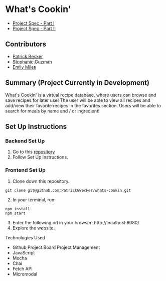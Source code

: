 # What's Cookin'

- [Project Spec - Part I](https://frontend.turing.edu/projects/whats-cookin-part-one.html)
- [Project Spec - Part II](https://frontend.turing.edu/projects/whats-cookin-part-two.html)

## Contributors

- [Patrick Becker](https://github.com/PatrickGBecker)
- [Stephanie Guzman](https://github.com/stephanieguzm)
- [Emily Miles](https://github.com/emilyjmiles)

## Summary (Project Currently in Development)

What's Cookin' is a virtual recipe database, where users can browse and save recipes for later use! The user will be able to view all recipes and add/view their favorite recipes in the favorites section. Users will be able to search for meals by name and / or ingredient! 

## Set Up Instructions

### Backend Set Up

1. Go to this [repository](https://github.com/turingschool-examples/whats-cookin-api)
2. Follow Set Up instructions.

### Frontend Set Up

1. Clone down this repository.
  ```
  git clone git@github.com:PatrickGBecker/whats-cookin.git
  ```
2. In your terminal, run:
  ```
  npm install
  npm start
  ```
3. Enter the following url in your browser: http://localhost:8080/
4. Explore the website.


Technologies Used
- Github Project Board Project Management
- JavaScript
- Mocha
- Chai
- Fetch API
- Micromodal


